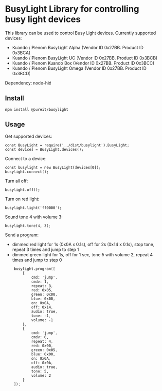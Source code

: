 # BusyLight Library for controlling busy light devices

This library can be used to control Busy Light devices. Currently supported devices:
- Kuando / Plenom BusyLight Alpha (Vendor ID 0x27BB. Product ID 0x3BCA)
- Kuando / Plenom BusyLight UC (Vendor ID 0x27BB. Product ID 0x3BCB)
- Kuando / Plenom Kuando Box (Vendor ID 0x27BB. Product ID 0x3BCC)
- Kuando / Plenom BusyLight Omega (Vendor ID 0x27BB. Product ID 0x3BCD)

Dependency: node-hid

## Install

```
npm install @pureit/busylight
```

## Usage

Get supported devices:
```
const BusyLight = require('../dist/busylight').BusyLight;
const devices = BusyLight.devices();
```

Connect to a device:
```
const busylight = new BusyLight(devices[0]);
busylight.connect();
```

Turn all off:
```
busylight.off();
```

Turn on red light:
```
busylight.light('ff0000');
```

Sound tone 4 with volume 3:
```
busylight.tone(4, 3);
```

Send a program:
- dimmed red light for 1s (0x0A x 0.1s), off for 2s (0x14 x 0.1s), stop tone, repeat 3 times and jump to step 1
- dimmed green light for 1s, off for 1 sec, tone 5 with volume 2, repeat 4 times and jump to step 0
```
    busylight.program([
        {
            cmd: 'jump',
            cmdv: 1,
            repeat: 3,
            red: 0x05,
            green: 0x00,
            blue: 0x00,
            on: 0x0A,
            off: 0x14,
            audio: true,
            tone: -1,
            volume: -1
        },
        {
            cmd: 'jump',
            cmdv: 0,
            repeat: 4,
            red: 0x00,
            green: 0x05,
            blue: 0x00,
            on: 0x0A,
            off: 0x0A,
            audio: true,
            tone: 5,
            volume: 2
        }
    ]);
```

